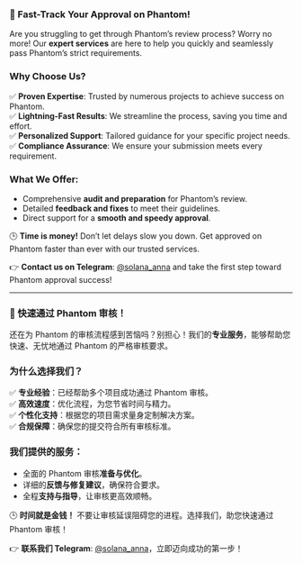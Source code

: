 ### **🚀 Fast-Track Your Approval on Phantom!**

Are you struggling to get through Phantom’s review process? Worry no more! Our **expert services** are here to help you quickly and seamlessly pass Phantom’s strict requirements.

### **Why Choose Us?**  
✅ **Proven Expertise**: Trusted by numerous projects to achieve success on Phantom.  
✅ **Lightning-Fast Results**: We streamline the process, saving you time and effort.  
✅ **Personalized Support**: Tailored guidance for your specific project needs.  
✅ **Compliance Assurance**: We ensure your submission meets every requirement.  

### **What We Offer:**  
- Comprehensive **audit and preparation** for Phantom’s review.  
- Detailed **feedback and fixes** to meet their guidelines.  
- Direct support for a **smooth and speedy approval**.  

🕒 **Time is money!** Don’t let delays slow you down. Get approved on Phantom faster than ever with our trusted services.  

👉 **Contact us on Telegram**: [@solana_anna](https://t.me/solana_anna) and take the first step toward Phantom approval success!

---

### **🚀 快速通过 Phantom 审核！**

还在为 Phantom 的审核流程感到苦恼吗？别担心！我们的**专业服务**，能够帮助您快速、无忧地通过 Phantom 的严格审核要求。

### **为什么选择我们？**  
✅ **专业经验**：已经帮助多个项目成功通过 Phantom 审核。  
✅ **高效速度**：优化流程，为您节省时间与精力。  
✅ **个性化支持**：根据您的项目需求量身定制解决方案。  
✅ **合规保障**：确保您的提交符合所有审核标准。  

### **我们提供的服务：**  
- 全面的 Phantom 审核**准备与优化**。  
- 详细的**反馈与修复建议**，确保符合要求。  
- 全程**支持与指导**，让审核更高效顺畅。  

🕒 **时间就是金钱！** 不要让审核延误阻碍您的进程。选择我们，助您快速通过 Phantom 审核！  

👉 **联系我们 Telegram**: [@solana_anna](https://t.me/solana_anna)，立即迈向成功的第一步！